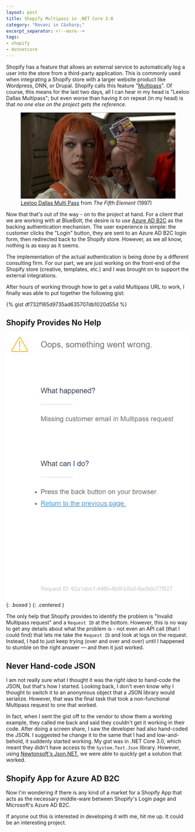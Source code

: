 ```yaml
---
layout: post
title: Shopify Multipass in .NET Core 3.0
category: "Rovani in C&sharp;"
excerpt_separator: <!--more-->
tags:
- shopify
- dotnetcore
---
```


Shopify has a feature that allows an external service to automatically log a user into the store from a third-party application. This is commonly used when integrating a Shopify store with a larger website product like Wordpress, DNN, or Drupal. Shopify calls this feature "[Multipass](https://help.shopify.com/en/api/reference/plus/multipass)". Of course, this means for the last two days, all I can hear in my head is "Leeloo Dallas Multipass"; but even worse than having it on repeat (in my head) is that _no one else on the project gets the reference_.

<figure>
    <img src="/images/leeloo-dallas-multipass.jpg" alt="Leeloo Dallas Multipass" />
    <figcaption>
        <a href="https://www.youtube.com/watch?v=8bF5ft-oOWU">Leeloo Dallas Multi Pass</a> from <em>The Fifth Element</em> (1997)
    </figcaption>
</figure>

Now that that's out of the way - on to the project at hand. For a client that we are working with at BlueBolt, the desire is to use [Azure AD B2C](https://azure.microsoft.com/en-us/services/active-directory-b2c/) as the backing authentication mechanism. The user experience is simple: the customer clicks the "Login" button, they are sent to an Azure AD B2C login form, then redirected back to the Shopify store. However, as we all know, nothing is as easy as it seems.

<!--more-->

The implementation of the actual authentication is being done by a different consulting firm. For our part, we are just working on the front-end of the Shopify store (creative, templates, etc.) and I was brought on to support the external integrations.

After hours of working through how to get a valid Multipass URL to work, I finally was able to put together the following gist:

{% gist df732f165d9735ad635707db1020d55d %}

## Shopify Provides No Help

![Invalid Multipass Request error](/images/shopify-invalid-multipass-request.png){: .boxed }
{: .centered }

The only help that Shopify provides to identify the problem is "Invalid Multipass request" and a `Request ID` at the bottom. However, this is no way to get any details about what the problem is - not even an API call (that I could find) that lets me take the `Request ID` and look at logs on the request. Instead, I had to just keep trying (over and over and over) until I happened to stumble on the right answer &mdash; and then it just worked.

## Never Hand-code JSON

I am not really sure what I thought it was the _right idea_ to hand-code the JSON, but that's how I started. Looking back, I don't even know why I thought to switch it to an anonymous object that a JSON library would serialize. However, that was the final task that took a non-functional Multipass request to one that worked.

In fact, when I sent the gist off to the vendor to show them a working example, they called me back and said they couldn't get it working in their code. After doing a screen share, I saw the developer had also hand-coded the JSON. I suggested he change it to the same that I had and low-and-behold, it suddenly started working. My gist was in .NET Core 3.0, which meant they didn't have access to the `System.Text.Json` library. However, using [Newtonsoft's Json.NET](https://www.newtonsoft.com/json), we were able to quickly get a solution that worked.

## Shopify App for Azure AD B2C

Now I'm wondering if there is any kind of a market for a Shopify App that acts as the necessary middle-ware between Shopify's Login page and Microsoft's Azure AD B2C.

If anyone out this is interested in developing it with me, hit me up. It could be an interesting project.
